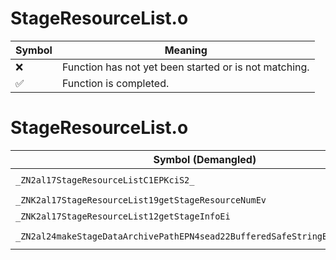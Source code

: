 # StageResourceList.o
| Symbol | Meaning 
| ------------- | ------------- 
| :x: | Function has not yet been started or is not matching. 
| :white_check_mark: | Function is completed. 


# StageResourceList.o
| Symbol (Demangled) | Symbol (Mangled) | Decompiled? |
| ------------- |  ------------- | ------------- |
| `_ZN2al17StageResourceListC1EPKciS2_` | `al::StageResourceList::StageResourceList(char const*,int,char const*)` | :white_check_mark: |
| `_ZNK2al17StageResourceList19getStageResourceNumEv` | `al::StageResourceList::getStageResourceNum(void)const` | :white_check_mark: |
| `_ZNK2al17StageResourceList12getStageInfoEi` | `al::StageResourceList::getStageInfo(int)const` | :white_check_mark: |
| `_ZN2al24makeStageDataArchivePathEPN4sead22BufferedSafeStringBaseIcEEPKcS5_` | `al::makeStageDataArchivePath(sead::BufferedSafeStringBase<char> *,char const*,char const*)` | :white_check_mark: |
